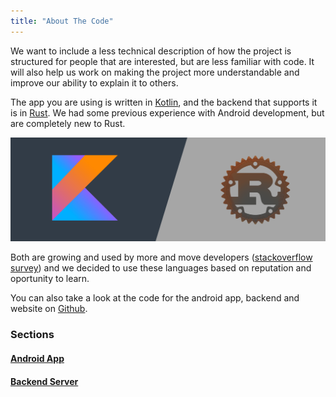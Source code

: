 ```yaml
---
title: "About The Code"
---
```


We want to include a less technical description of how the project is structured for people that are interested, but are less familiar with code. It will also help us work on making the project more understandable and improve our ability to explain it to others.

The app you are using is written in [Kotlin](https://kotlinlang.org/), and the backend that supports it is in [Rust](https://www.rust-lang.org/). We had some previous experience with Android development, but are completely new to Rust.

![](/images/kotlin-rust.png)

Both are growing and used by more and move developers ([stackoverflow survey](https://survey.stackoverflow.co/2023/#section-admired-and-desired-programming-scripting-and-markup-languages)) and we decided to use these languages based on reputation and oportunity to learn. 

You can also take a look at the code for the android app, backend and website on [Github](https://github.com/SalamandraApp). 

### Sections
#### [Android App](/android_app/)
#### [Backend Server](/backend/)
